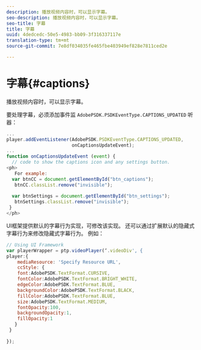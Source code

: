 ```yaml
---
description: 播放视频内容时，可以显示字幕。
seo-description: 播放视频内容时，可以显示字幕。
seo-title: 字幕
title: 字幕
uuid: 4dedcedc-50e5-4983-bb09-3f316337117e
translation-type: tm+mt
source-git-commit: 7e8df034035fe465fbe403949ef828e7811ced2e

---
```



# 字幕{#captions}

播放视频内容时，可以显示字幕。

要处理字幕，必须添加事件监 `AdobePSDK.PSDKEventType.CAPTIONS_UPDATED` 听器：

```js
... 
player.addEventListener(AdobePSDK.PSDKEventType.CAPTIONS_UPDATED,  
                        onCaptionsUpdateEvent); 
... 
function onCaptionsUpdateEvent (event) { 
  // code to show the captions icon and any settings button. 
<ph>
   For example: 
  var btnCC = document.getElementById("btn_captions"); 
   btnCC.classList.remove("invisible"); 
   
  var btnSettings = document.getElementById("btn_settings"); 
   btnSettings.classList.remove("invisible"); 
 } 
</ph>
```

UI框架提供默认的字幕行为实现，可修改该实现。 还可以通过扩展默认的隐藏式字幕行为来修改隐藏式字幕行为。 例如：

```js
// Using UI Framework 
var playerWrapper = ptp.videoPlayer(‘.videoDiv', { 
player:{ 
    mediaResource: 'Specify Resource URL', 
    ccStyle: { 
    font:AdobePSDK.TextFormat.CURSIVE, 
    fontColor:AdobePSDK.TextFormat.BRIGHT_WHITE, 
    edgeColor:AdobePSDK.TextFormat.BLUE, 
    backgroundColor:AdobePSDK.TextFormat.BLACK, 
    fillColor:AdobePSDK.TextFormat.BLUE, 
    size:AdobePSDK.TextFormat.MEDIUM, 
    fontOpacity:100, 
    backgroundOpacity:1, 
    fillOpacity:1 
   } 
 } 
 
}); 
```

